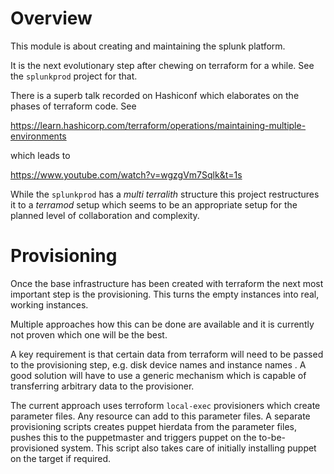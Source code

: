 # Overview

This module is about creating and maintaining the splunk platform.

It is the next evolutionary step after chewing on terraform for a while. See the `splunkprod` project for that.

There is a superb talk recorded on Hashiconf which elaborates on the phases of terraform code. See

https://learn.hashicorp.com/terraform/operations/maintaining-multiple-environments

which leads to

https://www.youtube.com/watch?v=wgzgVm7Sqlk&t=1s

While the `splunkprod` has a *multi terralith* structure this project restructures it to a *terramod* setup which 
seems to be an appropriate setup for the planned level of collaboration and complexity.

# Provisioning

Once the base infrastructure has been created with terraform the next most important step is the provisioning. 
This turns the empty instances into real, working instances.

Multiple approaches how this can be done are available and it is 
currently not proven which one will be the best.

A key requirement is that certain data from terraform will need to be passed to the provisioning step, e.g. disk device 
names and instance names
. A good solution will have to use a generic mechanism which is capable of transferring arbitrary data to the 
provisioner.

The current approach uses terroform `local-exec` provisioners which create parameter files. Any resource can add to 
this parameter files. A separate provisioning 
scripts creates puppet hierdata from the parameter files, pushes this to the puppetmaster and triggers puppet on the 
to-be-provisioned system. This script also takes care of 
initially installing puppet on the target if required.